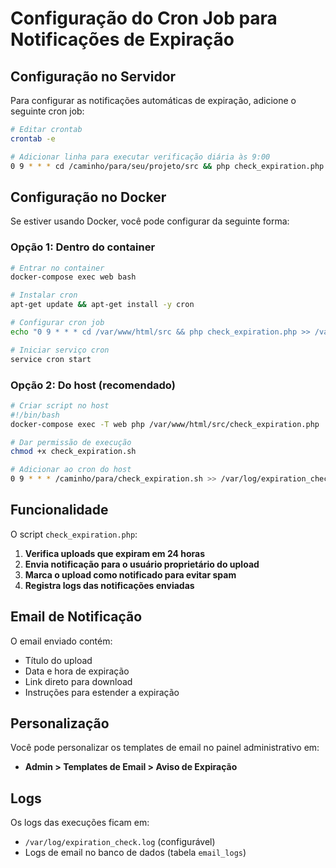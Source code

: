 # Configuração do Cron Job para Notificações de Expiração

## Configuração no Servidor

Para configurar as notificações automáticas de expiração, adicione o seguinte cron job:

```bash
# Editar crontab
crontab -e

# Adicionar linha para executar verificação diária às 9:00
0 9 * * * cd /caminho/para/seu/projeto/src && php check_expiration.php >> /var/log/expiration_check.log 2>&1
```

## Configuração no Docker

Se estiver usando Docker, você pode configurar da seguinte forma:

### Opção 1: Dentro do container
```bash
# Entrar no container
docker-compose exec web bash

# Instalar cron
apt-get update && apt-get install -y cron

# Configurar cron job
echo "0 9 * * * cd /var/www/html/src && php check_expiration.php >> /var/log/expiration_check.log 2>&1" | crontab -

# Iniciar serviço cron
service cron start
```

### Opção 2: Do host (recomendado)
```bash
# Criar script no host
#!/bin/bash
docker-compose exec -T web php /var/www/html/src/check_expiration.php

# Dar permissão de execução
chmod +x check_expiration.sh

# Adicionar ao cron do host
0 9 * * * /caminho/para/check_expiration.sh >> /var/log/expiration_check.log 2>&1
```

## Funcionalidade

O script `check_expiration.php`:

1. **Verifica uploads que expiram em 24 horas**
2. **Envia notificação para o usuário proprietário do upload**
3. **Marca o upload como notificado para evitar spam**
4. **Registra logs das notificações enviadas**

## Email de Notificação

O email enviado contém:
- Título do upload
- Data e hora de expiração
- Link direto para download
- Instruções para estender a expiração

## Personalização

Você pode personalizar os templates de email no painel administrativo em:
- **Admin > Templates de Email > Aviso de Expiração**

## Logs

Os logs das execuções ficam em:
- `/var/log/expiration_check.log` (configurável)
- Logs de email no banco de dados (tabela `email_logs`)
